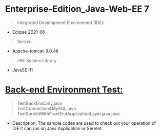 # Enterprise-Edition_Java-Web-EE 7
> Integrated Development Environment (IDE): 
- Eclipse 2021-06
> Server: 
- Apache-tomcat-9.0.46
> JRE System Library
- JavaSE-11

# <a href = "https://github.com/JamesCoding888/Enterprise-Edition_Java-EE_7/tree/master/src/main/java/javaWebEE/test">Back-end Environment Test:</a><br>
> TestBackEndOnly.java <br>
> TestConnection4MySQL.java <br>
> TestServletWithFrontEndApplicationLayer.java.java <br>
- Description: The sample codes are used to check out your operation of IDE if can run on Java Application or Servlet. <br>


